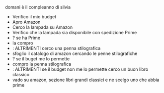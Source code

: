 domani è il compleanno di silvia

- Verifico il mio budget
- Apro Amazon
- Cerco la lampada su Amazon
- Verifico che la lampada sia disponibile con spedizione Prime
- ? se ha Prime
- la compro
- : ALTRIMENTI cerco una penna stilografica
- sfoglio il catalogo di amazon cercando le penne stilografiche
- ? se il buget me lo permette
- compro la penna stilografica
- : ALTRIMENTI se il budget non me lo permette cerco un buon libro classico
- vado su amazon, sezione libri grandi classici e ne scelgo uno che abbia prime
